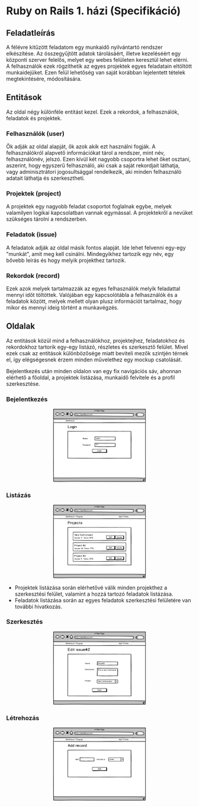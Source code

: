 # Ruby on Rails 1. házi (Specifikáció)

## Feladatleírás
A félévre kitűzött feladatom egy munkaidő nyilvántartó rendszer elkészítése. Az összegyűjtött adatok tárolásáért, illetve kezeléséért egy központi szerver felelős, melyet egy webes felületen keresztül lehet elérni. A felhasználók ezek rögzíthetik az egyes projektek egyes feladatain eltöltött munkaidejüket. Ezen felül lehetőség van saját korábban lejelentett tételek megtekintésére, módosítására.

## Entitások
Az oldal négy különféle entitást kezel. Ezek a rekordok, a felhasználók, feladatok és projektek.

### Felhasználók (user)
Ők adják az oldal alapját, ők azok akik ezt használni fogják. A felhasználókról alapvető információkat tárol a rendszer, mint név, felhasználónév, jelszó. Ezen kívül két nagyobb csoportra lehet őket osztani, aszerint, hogy egyszerű felhasználó, aki csak a saját rekordjait láthatja, vagy adminisztrátori jogosultsággal rendelkezik, aki minden felhasználó adatait láthatja és szerkesztheti.

### Projektek (project)
A projektek egy nagyobb feladat csoportot foglalnak egybe, melyek valamilyen logikai kapcsolatban vannak egymással. A projektekről a nevüket szükséges tárolni a rendszerben.

### Feladatok (issue)
A feladatok adják az oldal másik fontos alapját. Ide lehet felvenni egy-egy "munkát", amit meg kell csinálni. Mindegyikhez tartozik egy név, egy bővebb leírás és hogy melyik projekthez tartozik.

### Rekordok (record)
Ezek azok melyek tartalmazzák az egyes felhasználók melyik feladattal mennyi időt töltöttek. Valójában egy kapcsolótábla a felhasználók és a feladatok között, melyek mellett olyan plusz információt tartalmaz, hogy mikor és mennyi ideig történt a munkavégzés.

## Oldalak
Az entitások közül mind a felhasználókhoz, projektejhez, feladatokhoz és rekordokhoz tartorik egy-egy listázó, részletes és szerkesztő felület. Mivel ezek csak az entitások különbözősége miatt beviteli mezők szintjén térnek el, így elégségesnek érzem minden művelethez egy mockup csatolását.

Bejelentkezés után minden oldalon van egy fix navigációs sáv, ahonnan elérhető a főoldal, a projektek listázása, munkaidő felvitele és a profil szerkesztése.


<div class="page-break"></div>

### Bejelentkezés
<center>
	<img src="img/login.png" style="width:250px;">
</center>

### Listázás
<center>
	<img src="img/list.png" style="width:250px;">
</center>

- Projektek listázása során elérhetővé válik minden projekthez a szerkesztési felület, valamint a hozzá tartozó feladatok listázása.
- Feladatok listázása során az egyes feladatok szerkesztési felületére van további hivatkozás.

### Szerkesztés
<center>
	<img src="img/edit.png" style="width:250px;">
</center>

### Létrehozás
<center>
	<img src="img/add.png" style="width:250px;">
</center>
